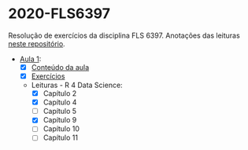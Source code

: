 # 2020-FLS6397
Resolução de exercícios da disciplina FLS 6397. Anotações das leituras [neste repositório](https://github.com/beatrizmilz/studying_R4DS).

- [Aula 1](https://jonnyphillips.github.io/Ciencia_de_Dados/introducao.html):
  - [x] [Conteúdo da aula](https://beatrizmilz.github.io/2020-FLS6397/aula_1/1_introducao.html)
  - [x] [Exercícios](https://beatrizmilz.github.io/2020-FLS6397/aula_1/1_introducao_exercicios.html)
  - Leituras - R 4 Data Science:
    - [x] Capítulo 2
    - [x] Capítulo 4
    - [ ] Capítulo 5
    - [x] Capítulo 9
    - [ ] Capítulo 10 
    - [ ] Capítulo 11
